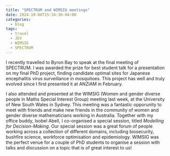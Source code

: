 ```yaml
---
title: "SPECTRUM and WIMSIG meetings"
date: 2024-10-08T15:34:30-04:00
categories:
  - blog
tags:
  - travel
  - JEV
  - WIMSIG
  - SPECTRUM
---
```


I recently travelled to Byron Bay to speak at the final meeting of SPECTRUM. I was awarded the prize for best student talk for a presentation on my final PhD project, finding candidate optimal sites for Japanese encephalitis virus surveillance in mosquitoes. This project has well and truly evolved since I first presented it at ANZIAM in February.
      
I also attended and presented at the WIMSIG (Women and gender diverse people in Maths Special Interest Group) meeting last week, at the University of New South Wales in Sydney. This meeting was a fantastic opporunity to meet with friends and make new friends in the community of women and gender diverse mathematicians working in Australia. Together with my office buddy, Isobel Abell, I co-organised a special session, titled *Modelling for Decision-Making*. Our special session was a great forum of people working across a collection of different domains, including biosecurity, bushfire science, workforce optimisation and epidemiology. WIMSIG was the perfect venue for a couple of PhD students to organise a session with talks and discussion on a topic that is of great interest to us!